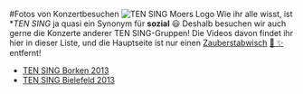 #Fotos von Konzertbesuchen
![TEN SING Moers Logo](../footage/banner2017/WettenKrass-Ticket-cutout-500dpi-01.png)
Wie ihr alle wisst, ist **TEN SING* ja quasi ein Synonym für **sozial** :smiley: Deshalb besuchen wir auch gerne die Konzerte anderer TEN SING-Gruppen! Die Videos davon findet ihr hier in dieser Liste, und die Hauptseite ist nur einen [Zauberstabwisch](../../Links.md) [:star2: :sparkles:](../../Links.md) entfernt!

* [TEN SING Borken 2013](https://www.flickr.com/gp/tsmoers/o24m3p)
* [TEN SING Bielefeld 2013](https://www.flickr.com/gp/tsmoers/1V6jWH)